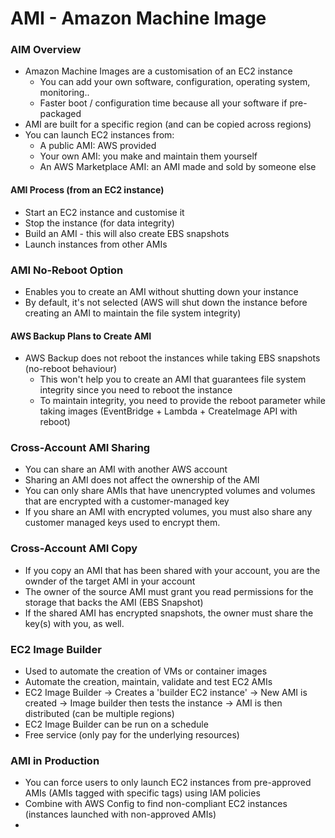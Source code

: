 # AMI - Amazon Machine Image

### AIM Overview

* Amazon Machine Images are a customisation of an EC2 instance
  * You can add your own software, configuration, operating system, monitoring..
  * Faster boot / configuration time because all your software if pre-packaged
* AMI are built for a specific region (and can be copied across regions)
* You can launch EC2 instances from:
  * A public AMI: AWS provided
  * Your own AMI: you make and maintain them yourself
  * An AWS Marketplace AMI: an AMI made and sold by someone else

#### AMI Process (from an EC2 instance)

* Start an EC2 instance and customise it
* Stop the instance (for data integrity)
* Build an AMI - this will also create EBS snapshots
* Launch instances from other AMIs

### AMI No-Reboot Option

* Enables you to create an AMI without shutting down your instance
* By default, it's not selected (AWS will shut down the instance before creating an AMI to maintain the file system integrity)

#### AWS Backup Plans to Create AMI

* AWS Backup does not reboot the instances while taking EBS snapshots (no-reboot behaviour)
  * This won't help you to create an AMI that guarantees file system integrity since you need to reboot the instance
  * To maintain integrity, you need to provide the reboot parameter while taking images (EventBridge + Lambda + CreateImage API with reboot)

### Cross-Account AMI Sharing

* You can share an AMI with another AWS account
* Sharing an AMI does not affect the ownership of the AMI
* You can only share AMIs that have unencrypted volumes and volumes that are encrypted with a customer-managed key
* If you share an AMI with encrypted volumes, you must also share any customer managed keys used to encrypt them.

### Cross-Account AMI Copy

* If you copy an AMI that has been shared with your account, you are the ownder of the target AMI in your account
* The owner of the source AMI must grant you read permissions for the storage that backs the AMI (EBS Snapshot)
* If the shared AMI has encrypted snapshots, the owner must share the key(s) with you, as well.

### EC2 Image Builder

* Used to automate the creation of VMs or container images
* Automate the creation, maintain, validate and test EC2 AMIs
* EC2 Image Builder -> Creates a 'builder EC2 instance' -> New AMI is created -> Image builder then tests the instance -> AMI is then distributed (can be multiple regions)
* EC2 Image Builder can be run on a schedule
* Free service (only pay for the underlying resources)&#x20;

### AMI in Production

* You can force users to only launch EC2 instances from pre-approved AMIs (AMIs tagged with specific tags) using IAM policies
* Combine with AWS Config to find non-compliant EC2 instances (instances launched with non-approved AMIs)
*
